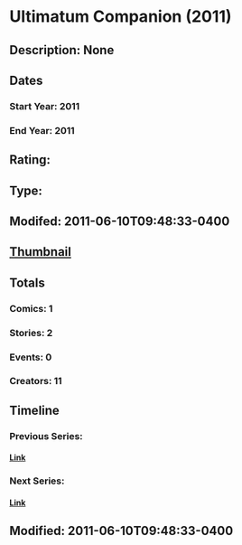 # Ultimatum Companion (2011)
## Description: None
## Dates
### Start Year: 2011
### End Year: 2011
## Rating: 
## Type: 
## Modifed: 2011-06-10T09:48:33-0400
## [Thumbnail](http://i.annihil.us/u/prod/marvel/i/mg/b/40/image_not_available.jpg)
## Totals
### Comics: 1
### Stories: 2
### Events: 0
### Creators: 11
## Timeline
### Previous Series: 
#### [Link]()
### Next Series: 
#### [Link]()
## Modified: 2011-06-10T09:48:33-0400